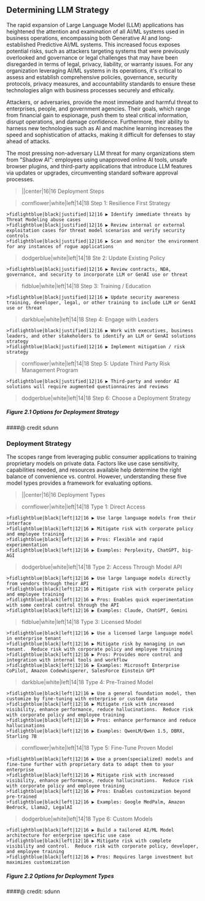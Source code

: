 ## Determining LLM Strategy

The rapid expansion of Large Language Model (LLM) applications has heightened the attention and examination of all AI/ML systems used in business operations, encompassing both Generative AI and long-established Predictive AI/ML systems. This increased focus exposes potential risks, such as attackers targeting systems that were previously overlooked and governance or legal challenges that may have been disregarded in terms of legal, privacy, liability, or warranty issues. For any organization leveraging AI/ML systems in its operations, it's critical to assess and establish comprehensive policies, governance, security protocols, privacy measures, and accountability standards to ensure these technologies align with business processes securely and ethically.

Attackers, or adversaries, provide the most immediate and harmful threat to enterprises, people, and government agencies. Their goals, which range from financial gain to espionage, push them to steal critical information, disrupt operations, and damage confidence. Furthermore, their ability to harness new technologies such as AI and machine learning increases the speed and sophistication of attacks, making it difficult for defenses to stay ahead of attacks.

The most pressing non-adversary LLM threat for many organizations stem from "Shadow AI": employees using unapproved online AI tools, unsafe browser plugins, and third-party applications that introduce LLM features via updates or upgrades, circumventing standard software approval processes.

>||center|16|16 Deployment Steps

>cornflower|white|left|14|18 Step 1: Resilience First Strategy

    >fidlightblue|black|justified|12|16 ▶ Identify immediate threats by Threat Modeling abuse cases
    >fidlightblue|black|justified|12|16 ▶ Review internal or external exploitation cases for threat model scenarios and verify security controls
    >fidlightblue|black|justified|12|16 ▶ Scan and monitor the environment for any instances of rogue applications

>dodgerblue|white|left|14|18 Ste 2: Update Existing Policy

    >fidlightblue|black|justified|12|16 ▶ Review contracts, NDA, governance, and security to incorporate LLM or GenAI use or threat

>fidblue|white|left|14|18 Step 3: Training / Education

    >fidlightblue|black|justified|12|16 ▶ Update security awareness training, developer, legal, or other training to include LLM or GenAI use or threat

>darkblue|white|left|14|18 Step 4: Engage with Leaders

    >fidlightblue|black|justified|12|16 ▶ Work with executives, business leaders, and other stakeholders to identify an LLM or GenAI solutions strategy
    >fidlightblue|black|justified|12|16 ▶ Implement mitigation / risk strategy

>cornflower|white|left|14|18 Step 5: Update Third Party Risk Management Program

    >fidlightblue|black|justified|12|16 ▶ Third-party and vendor AI solutions will require augmented questionnaires and reviews

>dodgerblue|white|left|14|18 Step 6: Choose a Deployment Strategy

##### Figure 2.1  Options for Deployment Strategy
####@ credit sdunn


### Deployment Strategy

The scopes range from leveraging public consumer applications to training proprietary models on private data. Factors like use case sensitivity, capabilities needed, and resources available help determine the right balance of convenience vs. control. However, understanding these five model types provides a framework for evaluating options.

>||center|16|16 Deployment Types

>cornflower|white|left|14|18 Type 1: Direct Access

    >fidlightblue|black|left|12|16 ▶ Use large language models from their interface
    >fidlightblue|black|left|12|16 ▶ Mitigate risk with corporate policy and employee training
    >fidlightblue|black|left|12|16 ▶ Pros: Flexible and rapid experimentation
    >fidlightblue|black|left|12|16 ▶ Examples: Perplexity, ChatGPT, big-AGI

>dodgerblue|white|left|14|18 Type 2: Access Through Model API

    >fidlightblue|black|left|12|16 ▶ Use large language models directly from vendors through their API
    >fidlightblue|black|left|12|16 ▶ Mitigate risk with corporate policy and employee training
    >fidlightblue|black|left|12|16 ▶ Pros: Enables quick experimentation with some central control through the API
    >fidlightblue|black|left|12|16 ▶ Examples: Claude, ChatGPT, Gemini

>fidblue|white|left|14|18 Type 3: Licensed Model

    >fidlightblue|black|left|12|16 ▶ Use a licensed large language model in enterprise tenant
    >fidlightblue|black|left|12|16 ▶ Mitigate risk by managing in own tenant.  Reduce risk with corporate policy and employee training
    >fidlightblue|black|left|12|16 ▶ Pros: Provides more control and integration with internal tools and workflow
    >fidlightblue|black|left|12|16 ▶ Examples: Microsoft Enterprise CoPilot, Amazon Codewhisperer, SalesForce Einstein GPT

>darkblue|white|left|14|18 Type 4: Pre-Trained Model

    >fidlightblue|black|left|12|16 ▶ Use a general foundation model, then customize by fine-tuning with enterprise or custom data
    >fidlightblue|black|left|12|16 ▶ Mitigate risk with increased visibility, enhance performance, reduce hallucinations.  Reduce risk with corporate policy and employee training
    >fidlightblue|black|left|12|16 ▶ Pros: enhance performance and reduce hallucinations
    >fidlightblue|black|left|12|16 ▶ Examples: QwenLM/Qwen 1.5, DBRX, Starling 7B

>cornflower|white|left|14|18 Type 5: Fine-Tune Proven Model

    >fidlightblue|black|left|12|16 ▶ Use a proen(specialized) models and fine-tune further with proprietary data to adapt them to your enterprise
    >fidlightblue|black|left|12|16 ▶ Mitigate risk with increased visibility, enhance performance, reduce hallucinations.  Reduce risk with corporate policy and employee training
    >fidlightblue|black|left|12|16 ▶ Pros: Enables customization beyond pre-trained
    >fidlightblue|black|left|12|16 ▶ Examples: Google MedPalm, Amazon Bedrock, Llama2, LegalAI

>dodgerblue|white|left|14|18 Type 6: Custom Models

    >fidlightblue|black|left|12|16 ▶ Build a tailored AI/ML Model architecture for enterprise specific use case
    >fidlightblue|black|left|12|16 ▶ Mitigate risk with complete visibility and control.  Reduce risk with corporate policy, developer, and employee training
    >fidlightblue|black|left|12|16 ▶ Pros: Requires large investment but maximizes customization

##### Figure 2.2 Options for Deployment Types
####@ credit: sdunn
